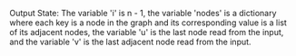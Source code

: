 Output State: The variable 'i' is n - 1, the variable 'nodes' is a dictionary where each key is a node in the graph and its corresponding value is a list of its adjacent nodes, the variable 'u' is the last node read from the input, and the variable 'v' is the last adjacent node read from the input.
